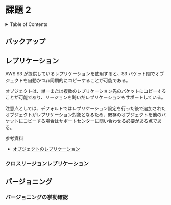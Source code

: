 # 課題 2

<!-- START doctoc generated TOC please keep comment here to allow auto update -->
<!-- DON'T EDIT THIS SECTION, INSTEAD RE-RUN doctoc TO UPDATE -->
<details>
<summary>Table of Contents</summary>

- [バックアップ](#%E3%83%90%E3%83%83%E3%82%AF%E3%82%A2%E3%83%83%E3%83%97)
- [レプリケーション](#%E3%83%AC%E3%83%97%E3%83%AA%E3%82%B1%E3%83%BC%E3%82%B7%E3%83%A7%E3%83%B3)
  - [クロスリージョンレプリケーション](#%E3%82%AF%E3%83%AD%E3%82%B9%E3%83%AA%E3%83%BC%E3%82%B8%E3%83%A7%E3%83%B3%E3%83%AC%E3%83%97%E3%83%AA%E3%82%B1%E3%83%BC%E3%82%B7%E3%83%A7%E3%83%B3)
- [バージョニング](#%E3%83%90%E3%83%BC%E3%82%B8%E3%83%A7%E3%83%8B%E3%83%B3%E3%82%B0)
  - [バージョニングの挙動確認](#%E3%83%90%E3%83%BC%E3%82%B8%E3%83%A7%E3%83%8B%E3%83%B3%E3%82%B0%E3%81%AE%E6%8C%99%E5%8B%95%E7%A2%BA%E8%AA%8D)

</details>
<!-- END doctoc generated TOC please keep comment here to allow auto update -->

## バックアップ

## レプリケーション

AWS S3 が提供しているレプリケーションを使用すると、S3 バケット間でオブジェクトを自動かつ非同期的にコピーすることが可能である。

オブジェクトは、単一または複数のレプリケーション先のバケットにコピーすることが可能であり、リージョンを跨いだレプリケーションもサポートしている。

注意点としては、デフォルトではレプリケーション設定を行った後で追加されたオブジェクトがレプリケーション対象となるため、既存のオブジェクトを他のバケットにコピーする場合はサポートセンターに問い合わせる必要がある点である。

参考資料

- [オブジェクトのレプリケーション](https://docs.aws.amazon.com/ja_jp/AmazonS3/latest/userguide/replication.html)

### クロスリージョンレプリケーション

## バージョニング

### バージョニングの挙動確認
